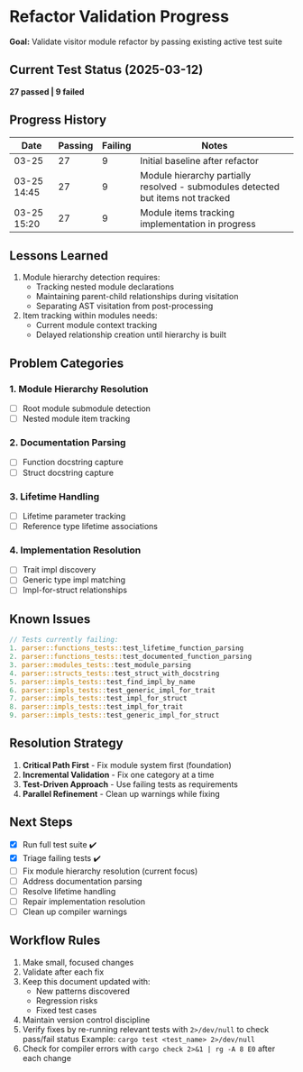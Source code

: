 # Refactor Validation Progress

**Goal:** Validate visitor module refactor by passing existing active test suite

## Current Test Status (2025-03-12)
**27 passed | 9 failed**

## Progress History
| Date     | Passing | Failing | Notes                          |
|----------|---------|---------|--------------------------------|
| 03-25    | 27      | 9       | Initial baseline after refactor |
| 03-25 14:45 | 27      | 9       | Module hierarchy partially resolved - submodules detected but items not tracked |
| 03-25 15:20 | 27      | 9       | Module items tracking implementation in progress |

## Lessons Learned
1. Module hierarchy detection requires:
   - Tracking nested module declarations
   - Maintaining parent-child relationships during visitation
   - Separating AST visitation from post-processing
2. Item tracking within modules needs:
   - Current module context tracking
   - Delayed relationship creation until hierarchy is built

<!-- Add new rows above this line as progress is made -->

## Problem Categories

### 1. Module Hierarchy Resolution
- [ ] Root module submodule detection
- [ ] Nested module item tracking

### 2. Documentation Parsing
- [ ] Function docstring capture
- [ ] Struct docstring capture

### 3. Lifetime Handling
- [ ] Lifetime parameter tracking
- [ ] Reference type lifetime associations

### 4. Implementation Resolution
- [ ] Trait impl discovery
- [ ] Generic type impl matching
- [ ] Impl-for-struct relationships

## Known Issues
```rust
// Tests currently failing:
1. parser::functions_tests::test_lifetime_function_parsing
2. parser::functions_tests::test_documented_function_parsing  
3. parser::modules_tests::test_module_parsing
4. parser::structs_tests::test_struct_with_docstring
5. parser::impls_tests::test_find_impl_by_name
6. parser::impls_tests::test_generic_impl_for_trait
7. parser::impls_tests::test_impl_for_struct
8. parser::impls_tests::test_impl_for_trait  
9. parser::impls_tests::test_generic_impl_for_struct
```

## Resolution Strategy
1. **Critical Path First** - Fix module system first (foundation)
2. **Incremental Validation** - Fix one category at a time
3. **Test-Driven Approach** - Use failing tests as requirements
4. **Parallel Refinement** - Clean up warnings while fixing

## Next Steps
- [x] Run full test suite ✔️
- [x] Triage failing tests ✔️
- [ ] Fix module hierarchy resolution (current focus)
- [ ] Address documentation parsing
- [ ] Resolve lifetime handling
- [ ] Repair implementation resolution
- [ ] Clean up compiler warnings

## Workflow Rules
1. Make small, focused changes
2. Validate after each fix
3. Keep this document updated with:
   - New patterns discovered
   - Regression risks
   - Fixed test cases
4. Maintain version control discipline
5. Verify fixes by re-running relevant tests with `2>/dev/null` to check pass/fail status
   Example: `cargo test <test_name> 2>/dev/null`
6. Check for compiler errors with `cargo check 2>&1 | rg -A 8 E0` after each change
